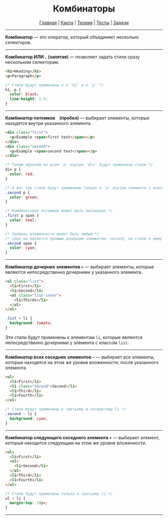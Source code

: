 <div align="center">

# Комбинаторы

[Главная](https://github.com/dollaween/junior-roadmap/)
|
[Карта](/roadmap/README.md)
|
[Теория](/theory/README.md)
|
[Тесты](/tests/README.md)
|
[Задачи](/tasks/README.md)

</div>

---

**Комбинатор** — это оператор, который объединяет несколько селекторов.

---

**Комбинатор ИЛИ `,` (запятая)** — позволяет задать стили сразу нескольким селекторам.

```html
<h1>Heading</h1>
<p>Paragraph</p>
```

```css
/* Стили будут применены и к `h1` и к `p` */
h1, p {
  color: black;
  line-height: 1.5;
}
```

---

**Комбинатор потомков ` ` (пробел)** — выбирает элементы, которые находятся внутри указанного элемента.

```html
<div class="first">
  <p>Example <span>first text</span></p>
</div>
<div class="second">
  <p>Example <span>second text</span></p>
</div>
```

```css
/* Таким образом ко всем 'p' внутри 'div' будут применены стили */
div p {
  color: red;
}
```

```css
/* А вот так стили будут применены только к 'p' внутри элемента с классом second */
.second p {
  color: green;
}
```

```css
/* Комбинаторов потомков может быть несколько */
.first p span {
  color: teal;
}
```

```css
/* Уровень вложенности может быть любым */
/* span не является прямым дочерним элементом .second, но стили к нему все равно будут применены */
.second span {
  color: cyan;
}
```

---

**Комбинатор дочерних элементов `>`** — выбирает элементы, которые являются непосредственно дочерними у указанного элемента.

```html
<ul class="list">
  <li>First</li>
  <li>Second</li>
  <ul class="list-inner">
    <li>Thirds</li>
  </ul>
</ul>
```

```css
.list > li {
  background: tomato;
}
```

Эти стили будут применены к элементам `li`, которые являются непосредственно дочерними у элемента с классом `list`.

---

**Комбинатор всех соседних элементов `~`** — выбирает все элементы, которые находятся на этом же уровне вложенности, после указанного элемента.

```html
<ul>
  <li>First</li>
  <li class="second">Second</li>
  <li>Third</li>
  <li>Fourth</li>
</ul>
```

```css
/* Стили будут применены к третьему и четвертому li */
.second ~ li {
  background: cyan;
}
```

---

**Комбинатор следующего соседнего элемента `+`** — выбирает элемент, который находится следующим на этом же уровне вложенности.

```html
<ul>
  <li>First</li>
  <ul>
    <li>Second</li>
  </ul>
  <li>Third</li>
  <li>Fourth</li>
</ul>
```

```css
/* Стили будут применены только к третьему li */
ul + li {
  margin-top: 10px;
}
```

---








